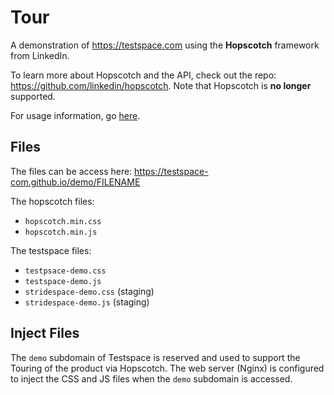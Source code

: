 # Tour
A demonstration of https://testspace.com using the **Hopscotch** framework from LinkedIn.  

To learn more about Hopscotch and the API, check out the repo: https://github.com/linkedin/hopscotch. Note that Hopscotch is **no longer** supported. 

For usage information, go [here](https://s2technologies.github.io/hopscotch/).

## Files
The files can be access here: https://testspace-com.github.io/demo/FILENAME

The hopscotch files: 
  - `hopscotch.min.css`
  - `hopscotch.min.js`

The testspace files:
  - `testpsace-demo.css`
  - `testspace-demo.js`
  - `stridespace-demo.css` (staging)
  - `stridespace-demo.js` (staging)


## Inject Files 
The `demo` subdomain of Testspace is reserved and used to support the Touring of the product via Hopscotch. The web server (Nginx) is configured to inject the CSS and JS files when the `demo` subdomain is accessed. 